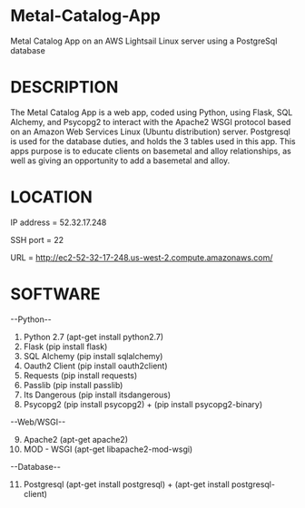 # Metal-Catalog-App

Metal Catalog App on an AWS Lightsail Linux server using a PostgreSql database

# DESCRIPTION

The Metal Catalog App is a web app, coded using Python, using Flask, SQL Alchemy, and Psycopg2 to interact with the Apache2 WSGI protocol based on an Amazon Web Services Linux (Ubuntu distribution) server.  Postgresql is used for the database duties, and holds the 3 tables used in this app.  This apps purpose is to educate clients on basemetal and alloy relationships, as well as giving an opportunity to add a basemetal and alloy. 

# LOCATION

IP address = 52.32.17.248

SSH port = 22

URL = http://ec2-52-32-17-248.us-west-2.compute.amazonaws.com/

# SOFTWARE

--Python--
1. Python 2.7 (apt-get install python2.7)
2. Flask (pip install flask)
3. SQL Alchemy (pip install sqlalchemy)
4. Oauth2 Client (pip install oauth2client)
5. Requests (pip install requests)
6. Passlib (pip install passlib)
7. Its Dangerous (pip install itsdangerous)
8. Psycopg2 (pip install psycopg2) + (pip install psycopg2-binary)

--Web/WSGI--

9. Apache2 (apt-get apache2)
10. MOD - WSGI (apt-get libapache2-mod-wsgi)

--Database--

11. Postgresql (apt-get install postgresql) + (apt-get install postgresql-client)



